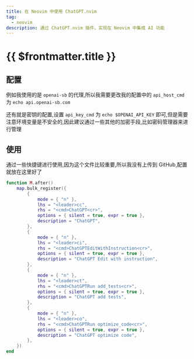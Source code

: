 ```yaml
---
title: 在 Neovim 中使用 ChatGPT.nvim
tag:
  - neovim
description: 通过 ChatGPT.nvim 插件，实现在 Neovim 中集成 AI 功能
---
```


# {{ $frontmatter.title }}

## 配置

例如我使用的是 `openai-sb` 的代理,所以我需要更改我的配置中的 `api_host_cmd` 为 `echo api.openai-sb.com`

还有就是密钥的配置,设置 `api_key_cmd` 为 `echo $OPENAI_API_KEY`
即可,但是需要注意环境变量是不安全的,因此建议通过一些其他的加密手段,比如密码管理器来进行管理

## 使用

通过一些快捷键进行使用,因为这个文件比较重要,所以我没有上传到 GitHub,配置就放在这里好了

```lua
function M.after()
    map.bulk_register({
        {
            mode = { "n" },
            lhs = "<leader>cc",
            rhs = "<cmd>ChatGPT<cr>",
            options = { silent = true, expr = true },
            description = "ChatGPT",
        },
        {
            mode = { "n" },
            lhs = "<leader>ci",
            rhs = "<cmd>ChatGPTEditWithInstruction<cr>",
            options = { silent = true, expr = true },
            description = "ChatGPT Edit with instruction",
        },
        {
            mode = { "n" },
            lhs = "<leader>ct",
            rhs = "<cmd>ChatGPTRun add_tests<cr>",
            options = { silent = true, expr = true },
            description = "ChatGPT add tests",
        },
        {
            mode = { "n" },
            lhs = "<leader>co",
            rhs = "<cmd>ChatGPTRun optimize_code<cr>",
            options = { silent = true, expr = true },
            description = "ChatGPT optimize code",
        },
    })
end
```
